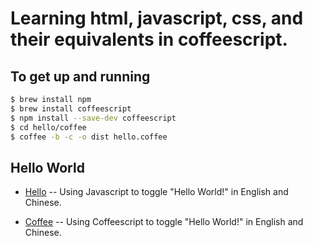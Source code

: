 # Learning html, javascript, css, and their equivalents in coffeescript.

## To get up and running

```bash
$ brew install npm
$ brew install coffeescript
$ npm install --save-dev coffeescript
$ cd hello/coffee
$ coffee -b -c -o dist hello.coffee

```

## Hello World

* [Hello](https://hayu.github.io/dyno/hello/js/index.html) -- Using Javascript to toggle "Hello World!" in English and 
Chinese.

* [Coffee](https://hayu.github.io/dyno/hello/coffee/index.html) -- Using Coffeescript to toggle "Hello World!" in 
English and Chinese.
